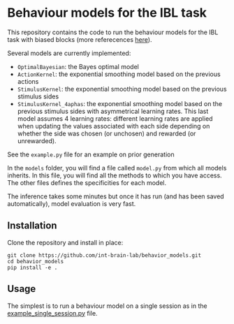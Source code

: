 # Behaviour models for the IBL task

This repository contains the code to run the behaviour models for the IBL task with biased blocks (more referecences [here](https://www.internationalbrainlab.org)).

Several models are currently implemented:
- `OptimalBayesian`: the Bayes optimal model
- `ActionKernel`: the exponential smoothing model based on the previous actions
- `StimulusKernel`: the exponential smoothing model based on the previous stimulus sides
- `StimulusKernel_4aphas`: the exponential smoothing model based on the previous stimulus sides with asymmetrical learning rates. This last model assumes 4 learning rates: different learning rates are applied when updating the values associated with each side depending on whether the side was chosen (or unchosen) and rewarded (or unrewarded).


See the `example.py` file for an example on prior generation

In the `models` folder, you will find a file called `model.py` from which all models inherits. In this file, you will find all the methods to which you have access. The other files defines the specificities for each model.

The inference takes some minutes but once it has run (and has been saved automatically), model evaluation is very fast.

## Installation

Clone the repository and install in place:
```shell
git clone https://github.com/int-brain-lab/behavior_models.git
cd behavior_models
pip install -e .
```

## Usage
The simplest is to run a behaviour model on a single session as in the [example_single_session.py](example_single_session.py) file.
